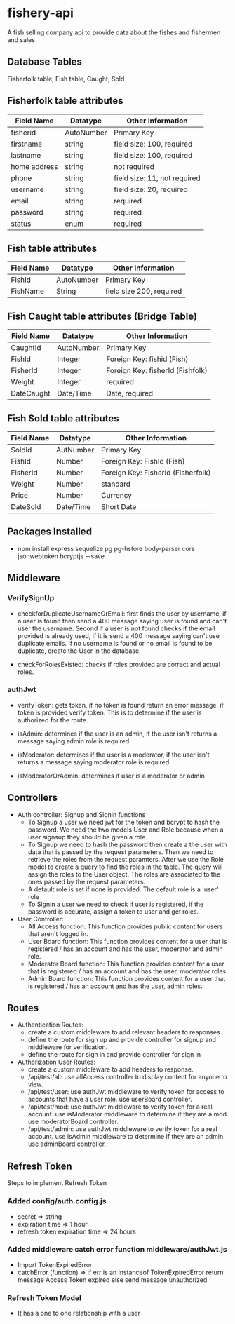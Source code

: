 # fishery-api
A fish selling company api to provide data about the fishes and fishermen and sales

## Database Tables

Fisherfolk table, Fish table, Caught, Sold

## Fisherfolk table attributes

Field Name | Datatype | Other Information
--- | --- | ---
fisherid | AutoNumber | Primary Key
firstname | string | field size: 100, required
lastname | string | field size: 100, required
home address | string | not required
phone | string | field size: 11, not required
username | string | field size: 20, required
email | string | required
password | string | required
status | enum | required

## Fish table attributes

Field Name | Datatype | Other Information
--- | --- | ---
FishId | AutoNumber | Primary Key
FishName | String | field size 200, required

## Fish Caught table attributes (Bridge Table)

Field Name | Datatype | Other Information
--- | --- | ---
CaughtId | AutoNumber | Primary Key
FishId | Integer | Foreign Key: fishid (Fish)
FisherId | Integer | Foreign Key: fisherId (Fishfolk)
Weight | Integer | required
DateCaught | Date/Time | Date, required

## Fish Sold table attributes

Field Name | Datatype | Other Information
--- | --- | ---
SoldId | AutNumber | Primary Key
FishId | Number| Foreign Key: FishId (Fish)
FisherId | Number | Foreign Key: FisherId (Fisherfolk)
Weight | Number | standard
Price | Number | Currency
DateSold | Date/Time | Short Date

## Packages Installed

- npm install express sequelize pg pg-hstore body-parser cors jsonwebtoken bcryptjs --save

## Middleware

### VerifySignUp

- checkforDuplicateUsernameOrEmail: first finds the user by username, if a user is found then send a 400 message saying user is found and can't user the username. Second if a user is not found checks if the email provided is already used, if it is send a 400 message saying can't use duplicate emails. If no username is found or no email is found to be duplicate, create the User in the database.

- checkForRolesExisted: checks if roles provided are correct and actual roles.

### authJwt

- verifyToken: gets token, if no token is found return an error message. if token is provided verify token. This is to determine if the user is authorized for the route.

- isAdmin: determines if the user is an admin, if the user isn't returns a message saying admin role is required.

- isModerator: determines if the user is a moderator, if the user isn't returns a message saying moderator role is required.

- isModeratorOrAdmin: determines if user is a moderator or admin

## Controllers

- Auth controller: Signup and Signin functions
    - To Signup a user we need jwt for the token and bcrypt to hash the password. We need the two models User and Role because when a user signsup they should be given a role.
    - To Signup we need to hash the password then create a the user with data that is passed by the request parameters. Then we need to retrieve the roles from the request paramters. After we use the Role model to create a query to find the roles in the table. The query will assign the roles to the User object. The roles are associated to the ones passed by the request parameters.
    - A default role is set if none is provided. The default role is a 'user' role
    - To Signin a user we need to check if user is registered, if the password is accurate, assign a token to user and get roles.
- User Controller:
    - All Access function: This function provides public content for users that aren't logged in.
    - User Board function: This function provides content for a user that is registered / has an account and has the user, moderator and admin role.
    - Moderator Board function: This function provides content for a user that is registered / has an account and has the user, moderator roles.
    - Admin Board function: This function provides content for a user that is registered / has an account and has the user, admin roles.

## Routes

- Authentication Routes:
    - create a custom middleware to add relevant headers to reaponses
    - define the route for sign up and provide controller for signup and middleware for verification.
    - define the route for sign in and provide controller for sign in
- Authorization User Routes:
    - create a custom middleware to add headers to response.
    - /api/test/all: use allAccess controller to display content for anyone to view.
    - /api/test/user: use authJwt middleware to verify token for access to accounts that have a user role. use userBoard controller.
    - /api/test/mod: use authJwt middleware to verify token for a real account. use isModerator middleware to determine if they are a mod. use moderatorBoard controller.
    - /api/test/admin: use authJwt middleware to verify token for a real account. use isAdmin middleware to determine if they are an admin. use adminBoard controller.

## Refresh Token

Steps to implement Refresh Token

### Added config/auth.config.js

- secret => string
- expiration time => 1 hour
- refresh token expiration time => 24 hours

### Added middleware catch error function middleware/authJwt.js

- Import TokenExpiredError
- catchError (function) => if err is an instanceof TokenExpiredError return message Access Token expired else send message unauthorized

### Refresh Token Model

- It has a one to one relationship with a user
